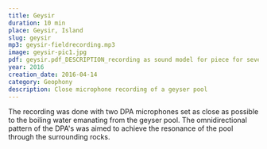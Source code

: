 ```yaml
---
title: Geysir
duration: 10 min
place: Geysir, Island
slug: geysir
mp3: geysir-fieldrecording.mp3
image: geysir-pic1.jpg
pdf: geysir.pdf_DESCRIPTION_recording as sound model for piece for seven pianists
year: 2016
creation_date: 2016-04-14
category: Geophony
description: Close microphone recording of a geyser pool
---
```


The recording was done with two DPA microphones set as close as possible to the boiling water emanating from the geyser pool. The omnidirectional pattern of the DPA's was aimed to achieve the resonance of the pool through the surrounding rocks.
